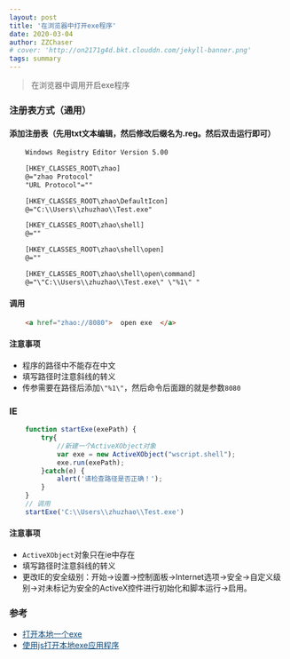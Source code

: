```yaml
---
layout: post
title: '在浏览器中打开exe程序'
date: 2020-03-04
author: ZZChaser
# cover: 'http://on2171g4d.bkt.clouddn.com/jekyll-banner.png'
tags: summary
---
```


> 在浏览器中调用开启exe程序

### 注册表方式（通用）
#### 添加注册表（先用txt文本编辑，然后修改后缀名为.reg。然后双击运行即可）
```txt
    Windows Registry Editor Version 5.00

    [HKEY_CLASSES_ROOT\zhao]
    @="zhao Protocol"
    "URL Protocol"=""

    [HKEY_CLASSES_ROOT\zhao\DefaultIcon]
    @="C:\\Users\\zhuzhao\\Test.exe"

    [HKEY_CLASSES_ROOT\zhao\shell]
    @=""

    [HKEY_CLASSES_ROOT\zhao\shell\open]
    @=""

    [HKEY_CLASSES_ROOT\zhao\shell\open\command]
    @="\"C:\\Users\\zhuzhao\\Test.exe\" \"%1\" "
```
#### 调用
```html
    <a href="zhao://8080">  open exe  </a>
```
#### 注意事项
* 程序的路径中不能存在中文
* 填写路径时注意斜线的转义
* 传参需要在路径后添加`\"%1\"`，然后命令后面跟的就是参数`8080`
### IE
```javascript
    function startExe(exePath) {
        try{
            //新建一个ActiveXObject对象
            var exe = new ActiveXObject("wscript.shell");
            exe.run(exePath); 
        }catch(e) {
            alert('请检查路径是否正确！');
        }
    }
    // 调用
    startExe('C:\\Users\\zhuzhao\\Test.exe')
```
#### 注意事项
* `ActiveXObject`对象只在ie中存在
* 填写路径时注意斜线的转义
* 更改IE的安全级别：开始->设置->控制面板->Internet选项->安全->自定义级别->对未标记为安全的ActiveX控件进行初始化和脚本运行->启用。
### 参考
* <a style='color:#0A497B' href='https://blog.csdn.net/longzhoufeng/article/details/78796837?utm_source=blogxgwz3' target='_blank'>打开本地一个exe</a>
* <a style='color:#0A497B' href='https://blog.csdn.net/lmq2582609/article/details/84639207' target='_blank'>使用js打开本地exe应用程序</a>